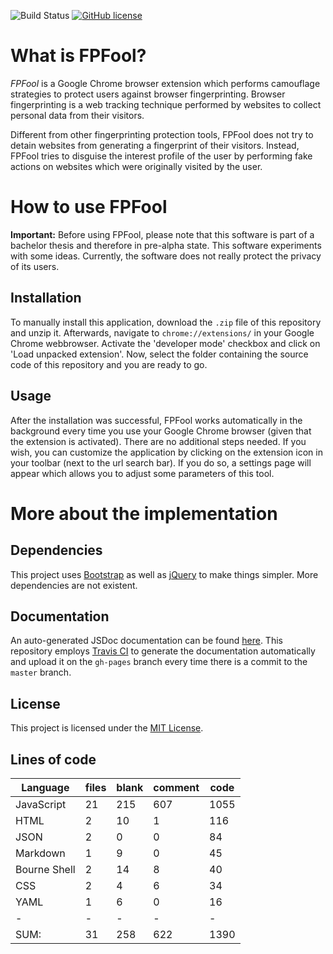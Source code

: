 ![Build Status](https://travis-ci.com/Malte311/FPFool.svg?branch=master)
[![GitHub license](https://img.shields.io/github/license/Malte311/FPFool)](https://github.com/Malte311/FPFool/blob/master/LICENSE)

# What is FPFool?
_FPFool_ is a Google Chrome browser extension which performs camouflage strategies to protect
users against browser fingerprinting. Browser fingerprinting is a web tracking technique
performed by websites to collect personal data from their visitors.

Different from other fingerprinting protection tools, FPFool does not try to detain websites
from generating a fingerprint of their visitors. Instead, FPFool tries to disguise the
interest profile of the user by performing fake actions on websites which were originally
visited by the user.

# How to use FPFool
**Important:** Before using FPFool, please note that this software is part of a bachelor
thesis and therefore in pre-alpha state. This software experiments with some ideas. Currently,
the software does not really protect the privacy of its users.

## Installation
To manually install this application, download the `.zip` file of this repository and unzip it.
Afterwards, navigate to `chrome://extensions/` in your Google Chrome webbrowser. Activate the
'developer mode' checkbox and click on 'Load unpacked extension'. Now, select the folder
containing the source code of this repository and you are ready to go.

## Usage
After the installation was successful, FPFool works automatically in the background every time
you use your Google Chrome browser (given that the extension is activated). There are no additional
steps needed. If you wish, you can customize the application by clicking on the extension icon in
your toolbar (next to the url search bar). If you do so, a settings page will appear which allows
you to adjust some parameters of this tool.

# More about the implementation
## Dependencies
This project uses [Bootstrap](https://getbootstrap.com/) as well as [jQuery](https://jquery.com/)
to make things simpler. More dependencies are not existent.

## Documentation
An auto-generated JSDoc documentation can be found [here](https://malte311.github.io/FPFool/).
This repository employs [Travis CI](https://travis-ci.com/) to generate the documentation automatically
and upload it on the `gh-pages` branch every time there is a commit to the `master` branch.

## License
This project is licensed under the [MIT License](https://github.com/Malte311/FPFool/blob/master/LICENSE).

## Lines of code

|Language                     |files          |blank        |comment           |code|
|-----------------------------|---------------|-------------|------------------|----|
|JavaScript                   |   21          |  215        |    607           |1055|
|HTML                         |    2          |   10        |      1           | 116|
|JSON                         |    2          |    0        |      0           |  84|
|Markdown                     |    1          |    9        |      0           |  45|
|Bourne Shell                 |    2          |   14        |      8           |  40|
|CSS                          |    2          |    4        |      6           |  34|
|YAML                         |    1          |    6        |      0           |  16|
|-                            |-              |-            |-                 |-   |
|SUM:                         |   31          |  258        |    622           |1390|
